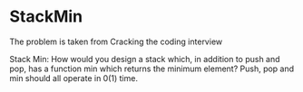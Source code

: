 # StackMin

The problem is taken from Cracking the coding interview

Stack Min: How would you design a stack which, in addition to push and pop, has a function min which returns the minimum element? Push, pop and min should all operate in 0(1) time.
